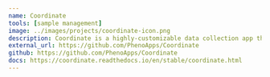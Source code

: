 ```yaml
---
name: Coordinate
tools: [sample management]
image: ../images/projects/coordinate-icon.png
description: Coordinate is a highly-customizable data collection app that is based on defining templates and then collecting data in grids created from those templates. Two templates are included by default- Seed Tray and DNA Plate.
external_url: https://github.com/PhenoApps/Coordinate
github: https://github.com/PhenoApps/Coordinate
docs: https://coordinate.readthedocs.io/en/stable/coordinate.html
---
```

